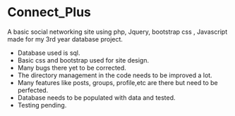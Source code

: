 # Connect_Plus

A basic social networking site using php, Jquery, bootstrap css , Javascript made for my 3rd year database project. 

* Database used is sql.
* Basic css and bootstrap used for site design.
* Many bugs there yet to be corrected.
* The directory management in the code needs to be improved a lot.
* Many features like posts, groups, profile,etc are there but need to be perfected.
* Database needs to be populated with data and tested.
* Testing pending.
